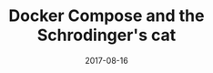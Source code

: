 ---
slug: "/schrodinger"
date: "2017-08-16"
title: "Docker Compose and the Schrodinger's cat"
description: "Take advantage of Docker Compose healthchecks to make sure your containers are up and running in the right sequence"
image: "schrodinger.png"
---
